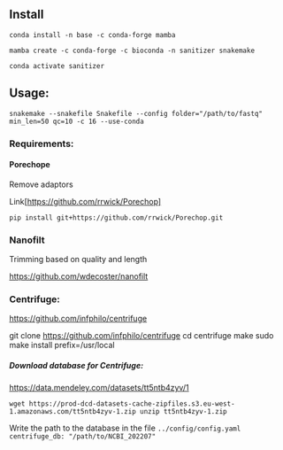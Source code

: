 ## Install

`conda install -n base -c conda-forge mamba`

`mamba create -c conda-forge -c bioconda -n sanitizer snakemake`

`conda activate sanitizer`

## Usage:

`snakemake --snakefile Snakefile --config folder="/path/to/fastq" min_len=50 qc=10 -c 16 --use-conda`

### Requirements:

#### Porechope

Remove adaptors

Link[https://github.com/rrwick/Porechop]

`pip install git+https://github.com/rrwick/Porechop.git`

### Nanofilt

Trimming based on quality and length

https://github.com/wdecoster/nanofilt

### Centrifuge:

https://github.com/infphilo/centrifuge

git clone https://github.com/infphilo/centrifuge cd centrifuge make sudo make install prefix=/usr/local

##### Download database for Centrifuge:

https://data.mendeley.com/datasets/tt5ntb4zyv/1

`wget https://prod-dcd-datasets-cache-zipfiles.s3.eu-west-1.amazonaws.com/tt5ntb4zyv-1.zip unzip tt5ntb4zyv-1.zip`

Write the path to the database in the file `../config/config.yaml`
`centrifuge_db: "/path/to/NCBI_202207"`
